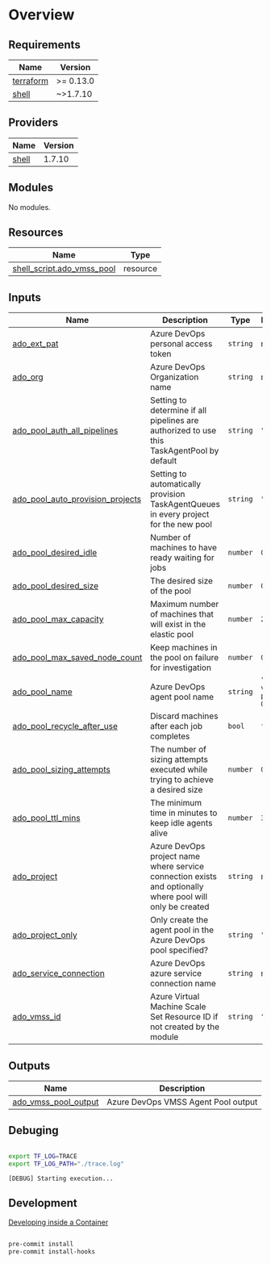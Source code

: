 # Overview



<!-- BEGIN_TF_DOCS -->
## Requirements

| Name | Version |
|------|---------|
| <a name="requirement_terraform"></a> [terraform](#requirement\_terraform) | >= 0.13.0 |
| <a name="requirement_shell"></a> [shell](#requirement\_shell) | ~>1.7.10 |

## Providers

| Name | Version |
|------|---------|
| <a name="provider_shell"></a> [shell](#provider\_shell) | 1.7.10 |

## Modules

No modules.

## Resources

| Name | Type |
|------|------|
| [shell_script.ado_vmss_pool](https://registry.terraform.io/providers/scottwinkler/shell/latest/docs/resources/script) | resource |

## Inputs

| Name | Description | Type | Default | Required |
|------|-------------|------|---------|:--------:|
| <a name="input_ado_ext_pat"></a> [ado\_ext\_pat](#input\_ado\_ext\_pat) | Azure DevOps personal access token | `string` | n/a | yes |
| <a name="input_ado_org"></a> [ado\_org](#input\_ado\_org) | Azure DevOps Organization name | `string` | n/a | yes |
| <a name="input_ado_pool_auth_all_pipelines"></a> [ado\_pool\_auth\_all\_pipelines](#input\_ado\_pool\_auth\_all\_pipelines) | Setting to determine if all pipelines are authorized to use this TaskAgentPool by default | `string` | `"True"` | no |
| <a name="input_ado_pool_auto_provision_projects"></a> [ado\_pool\_auto\_provision\_projects](#input\_ado\_pool\_auto\_provision\_projects) | Setting to automatically provision TaskAgentQueues in every project for the new pool | `string` | `"False"` | no |
| <a name="input_ado_pool_desired_idle"></a> [ado\_pool\_desired\_idle](#input\_ado\_pool\_desired\_idle) | Number of machines to have ready waiting for jobs | `number` | `0` | no |
| <a name="input_ado_pool_desired_size"></a> [ado\_pool\_desired\_size](#input\_ado\_pool\_desired\_size) | The desired size of the pool | `number` | `0` | no |
| <a name="input_ado_pool_max_capacity"></a> [ado\_pool\_max\_capacity](#input\_ado\_pool\_max\_capacity) | Maximum number of machines that will exist in the elastic pool | `number` | `2` | no |
| <a name="input_ado_pool_max_saved_node_count"></a> [ado\_pool\_max\_saved\_node\_count](#input\_ado\_pool\_max\_saved\_node\_count) | Keep machines in the pool on failure for investigation | `number` | `0` | no |
| <a name="input_ado_pool_name"></a> [ado\_pool\_name](#input\_ado\_pool\_name) | Azure DevOps agent pool name | `string` | `"azdo-vmss-pool-001"` | no |
| <a name="input_ado_pool_recycle_after_use"></a> [ado\_pool\_recycle\_after\_use](#input\_ado\_pool\_recycle\_after\_use) | Discard machines after each job completes | `bool` | `false` | no |
| <a name="input_ado_pool_sizing_attempts"></a> [ado\_pool\_sizing\_attempts](#input\_ado\_pool\_sizing\_attempts) | The number of sizing attempts executed while trying to achieve a desired size | `number` | `0` | no |
| <a name="input_ado_pool_ttl_mins"></a> [ado\_pool\_ttl\_mins](#input\_ado\_pool\_ttl\_mins) | The minimum time in minutes to keep idle agents alive | `number` | `30` | no |
| <a name="input_ado_project"></a> [ado\_project](#input\_ado\_project) | Azure DevOps project name where service connection exists and optionally where pool will only be created | `string` | n/a | yes |
| <a name="input_ado_project_only"></a> [ado\_project\_only](#input\_ado\_project\_only) | Only create the agent pool in the Azure DevOps pool specified? | `string` | `"False"` | no |
| <a name="input_ado_service_connection"></a> [ado\_service\_connection](#input\_ado\_service\_connection) | Azure DevOps azure service connection name | `string` | n/a | yes |
| <a name="input_ado_vmss_id"></a> [ado\_vmss\_id](#input\_ado\_vmss\_id) | Azure Virtual Machine Scale Set Resource ID if not created by the module | `string` | `""` | no |

## Outputs

| Name | Description |
|------|-------------|
| <a name="output_ado_vmss_pool_output"></a> [ado\_vmss\_pool\_output](#output\_ado\_vmss\_pool\_output) | Azure DevOps VMSS Agent Pool output |
<!-- END_TF_DOCS -->

## Debuging

````bash

export TF_LOG=TRACE
export TF_LOG_PATH="./trace.log"

````

`[DEBUG] Starting execution...`

## Development

[Developing inside a Container](https://code.visualstudio.com/docs/remote/containers)

````bash

pre-commit install
pre-commit install-hooks

````
